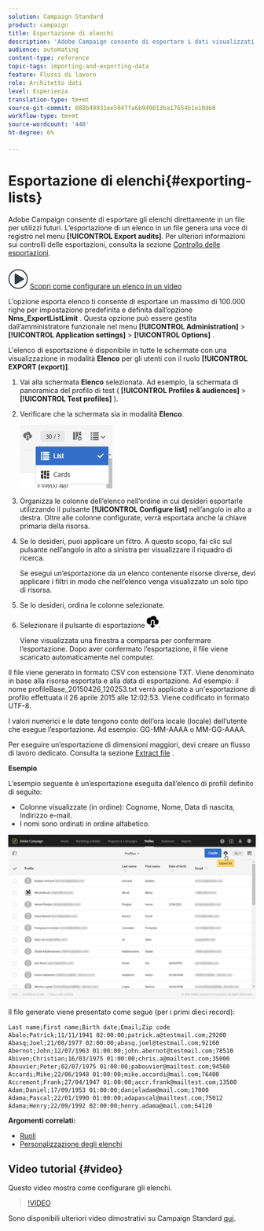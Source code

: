 ```yaml
---
solution: Campaign Standard
product: campaign
title: Esportazione di elenchi
description: 'Adobe Campaign consente di esportare i dati visualizzati come elenchi da una schermata di panoramica direttamente in un file per un utilizzo futuro. '
audience: automating
content-type: reference
topic-tags: importing-and-exporting-data
feature: Flussi di lavoro
role: Architetto dati
level: Esperienza
translation-type: tm+mt
source-git-commit: 088b49931ee5047fa6b949813ba17654b1e10d60
workflow-type: tm+mt
source-wordcount: '448'
ht-degree: 6%

---
```



# Esportazione di elenchi{#exporting-lists}

Adobe Campaign consente di esportare gli elenchi direttamente in un file per utilizzi futuri. L’esportazione di un elenco in un file genera una voce di registro nel menu **[!UICONTROL Export audits]**. Per ulteriori informazioni sui controlli delle esportazioni, consulta la sezione [Controllo delle esportazioni](../../administration/using/auditing-export-logs.md).

![](assets/do-not-localize/how-to-video.png) [Scopri come configurare un elenco in un video](#video)

L’opzione esporta elenco ti consente di esportare un massimo di 100.000 righe per impostazione predefinita e definita dall’opzione **Nms_ExportListLimit** . Questa opzione può essere gestita dall’amministratore funzionale nel menu **[!UICONTROL Administration]** > **[!UICONTROL Application settings]** > **[!UICONTROL Options]** .

L&#39;elenco di esportazione è disponibile in tutte le schermate con una visualizzazione in modalità **Elenco** per gli utenti con il ruolo **[!UICONTROL EXPORT (export)]**.

1. Vai alla schermata **Elenco** selezionata. Ad esempio, la schermata di panoramica del profilo di test ( **[!UICONTROL Profiles & audiences]** > **[!UICONTROL Test profiles]** ).
1. Verificare che la schermata sia in modalità **Elenco**.

   ![](assets/export_list_mode_switch.png)

1. Organizza le colonne dell’elenco nell’ordine in cui desideri esportarle utilizzando il pulsante **[!UICONTROL Configure list]** nell’angolo in alto a destra. Oltre alle colonne configurate, verrà esportata anche la chiave primaria della risorsa.
1. Se lo desideri, puoi applicare un filtro. A questo scopo, fai clic sul pulsante nell’angolo in alto a sinistra per visualizzare il riquadro di ricerca.

   Se esegui un’esportazione da un elenco contenente risorse diverse, devi applicare i filtri in modo che nell’elenco venga visualizzato un solo tipo di risorsa.

1. Se lo desideri, ordina le colonne selezionate.
1. Selezionare il pulsante di esportazione ![](assets/exportlistbutton.png).

   Viene visualizzata una finestra a comparsa per confermare l’esportazione. Dopo aver confermato l’esportazione, il file viene scaricato automaticamente nel computer.

Il file viene generato in formato CSV con estensione TXT. Viene denominato in base alla risorsa esportata e alla data di esportazione. Ad esempio: il nome profileBase_20150426_120253.txt verrà applicato a un&#39;esportazione di profilo effettuata il 26 aprile 2015 alle 12:02:53. Viene codificato in formato UTF-8.

I valori numerici e le date tengono conto dell’ora locale (locale) dell’utente che esegue l’esportazione. Ad esempio: GG-MM-AAAA o MM-GG-AAAA.

Per eseguire un’esportazione di dimensioni maggiori, devi creare un flusso di lavoro dedicato. Consulta la sezione [Extract file](../../automating/using/extract-file.md) .

**Esempio**

L’esempio seguente è un’esportazione eseguita dall’elenco di profili definito di seguito:

* Colonne visualizzate (in ordine): Cognome, Nome, Data di nascita, Indirizzo e-mail.
* I nomi sono ordinati in ordine alfabetico.

![](assets/export_list_example1.png)

Il file generato viene presentato come segue (per i primi dieci record):

```
Last name;First name;Birth date;Email;Zip code
Abalo;Patrick;11/11/1941 02:00:00;patrick.a@testmail.com;29200
Abasq;Joel;21/08/1977 02:00:00;abasq.joel@testmail.com;92160
Abernot;John;12/07/1963 01:00:00;john.abernot@testmail.com;78510
Abiven;Christian;16/03/1975 01:00:00;chris.a@mailtest.com;35000
Abouvier;Peter;02/07/1975 01:00:00;pabouvier@mailtest.com;94560
Accardi;Mike;22/06/1948 01:00:00;mike.accardi@mail.com;76400
Accremont;Frank;27/04/1947 01:00:00;accr.frank@mailtest.com;13500
Adam;Daniel;17/09/1953 01:00:00;danieladam@mail.com;17000
Adama;Pascal;22/01/1990 01:00:00;adapascal@mailtest.com;75012
Adama;Henry;22/09/1992 02:00:00;henry.adama@mail.com;64120
```

**Argomenti correlati:**

* [Ruoli](../../administration/using/list-of-roles.md)
* [Personalizzazione degli elenchi](../../start/using/customizing-lists.md)

## Video tutorial {#video}

Questo video mostra come configurare gli elenchi.

>[!VIDEO](https://video.tv.adobe.com/v/25288/?quality=12)

Sono disponibili ulteriori video dimostrativi su Campaign Standard [qui](https://experienceleague.adobe.com/docs/campaign-standard-learn/tutorials/overview.html?lang=it).
